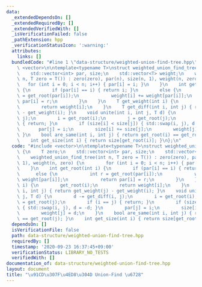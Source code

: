 ```yaml
---
data:
  _extendedDependsOn: []
  _extendedRequiredBy: []
  _extendedVerifiedWith: []
  _isVerificationFailed: false
  _pathExtension: hpp
  _verificationStatusIcon: ':warning:'
  attributes:
    links: []
  bundledCode: "#line 1 \"data-structure/weighted-union-find-tree.hpp\"\n#include\
    \ <vector>\n\ntemplate<typename T>\nstruct weighted_union_find_tree {\n    T zero;\n\
    \    std::vector<int> par, size;\n    std::vector<T> weight;\n    weighted_union_find_tree(int\
    \ n, T zero = T()) : zero(zero), par(n), size(n, 1), weight(n, zero) {\n     \
    \   for (int i = 0; i < n; i++) { par[i] = i; }\n    }\n    int get_root(int i)\
    \ {\n        if (par[i] == i) { return i; }\n        else {\n            int r\
    \ = get_root(par[i]);\n            weight[i] += weight[par[i]];\n            return\
    \ par[i] = r;\n        }\n    }\n    T get_weight(int i) {\n        get_root(i);\n\
    \        return weight[i];\n    }\n    T get_diff(int i, int j) { return get_weight(j)\
    \ - get_weight(i); }\n    void unite(int i, int j, T d) {\n        d -= get_diff(i,\
    \ j);\n        i = get_root(i);\n        j = get_root(j);\n        if (i == j)\
    \ { return; }\n        if (size[i] < size[j]) { std::swap(i, j), d = -d; }\n \
    \       par[j] = i;\n        size[i] += size[j];\n        weight[j] = d;\n   \
    \ }\n    bool are_same(int i, int j) { return get_root(i) == get_root(j); }\n\
    \    int get_size(int i) { return size[get_root(i)]; }\n};\n"
  code: "#include <vector>\n\ntemplate<typename T>\nstruct weighted_union_find_tree\
    \ {\n    T zero;\n    std::vector<int> par, size;\n    std::vector<T> weight;\n\
    \    weighted_union_find_tree(int n, T zero = T()) : zero(zero), par(n), size(n,\
    \ 1), weight(n, zero) {\n        for (int i = 0; i < n; i++) { par[i] = i; }\n\
    \    }\n    int get_root(int i) {\n        if (par[i] == i) { return i; }\n  \
    \      else {\n            int r = get_root(par[i]);\n            weight[i] +=\
    \ weight[par[i]];\n            return par[i] = r;\n        }\n    }\n    T get_weight(int\
    \ i) {\n        get_root(i);\n        return weight[i];\n    }\n    T get_diff(int\
    \ i, int j) { return get_weight(j) - get_weight(i); }\n    void unite(int i, int\
    \ j, T d) {\n        d -= get_diff(i, j);\n        i = get_root(i);\n        j\
    \ = get_root(j);\n        if (i == j) { return; }\n        if (size[i] < size[j])\
    \ { std::swap(i, j), d = -d; }\n        par[j] = i;\n        size[i] += size[j];\n\
    \        weight[j] = d;\n    }\n    bool are_same(int i, int j) { return get_root(i)\
    \ == get_root(j); }\n    int get_size(int i) { return size[get_root(i)]; }\n};"
  dependsOn: []
  isVerificationFile: false
  path: data-structure/weighted-union-find-tree.hpp
  requiredBy: []
  timestamp: '2020-09-23 16:37:45+09:00'
  verificationStatus: LIBRARY_NO_TESTS
  verifiedWith: []
documentation_of: data-structure/weighted-union-find-tree.hpp
layout: document
title: "\u91CD\u307F\u4ED8\u304D Union-Find \u6728"
---
```


